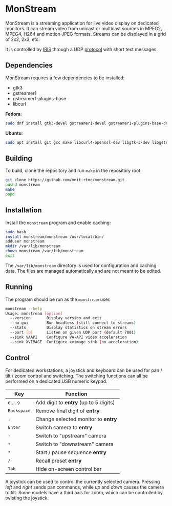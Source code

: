 # MonStream

MonStream is a streaming application for live video display on dedicated
monitors.  It can stream video from unicast or multicast sources in MPEG2,
MPEG4, H264 and motion JPEG formats.  Streams can be displayed in a grid of 2x2,
2x3, etc.

It is controlled by [IRIS] through a UDP [protocol] with short text messages.

## Dependencies

MonStream requires a few dependencies to be installed:

* gtk3
* gstreamer1
* gstreamer1-plugins-base
* libcurl

__Fedora__:

```bash
sudo dnf install gtk3-devel gstreamer1-devel gstreamer1-plugins-base-devel libcurl-devel
```

__Ubuntu__:

```bash
sudo apt install git gcc make libcurl4-openssl-dev libgtk-3-dev libgstreamer1.0-dev libgstreamer-plugins-base1.0-dev gstreamer1.0-plugins-bad gstreamer1.0-libav
```

## Building

To build, clone the repository and run `make` in the repository root:

```bash
git clone https://github.com/mnit-rtmc/monstream.git
pushd monstream
make
popd
```

## Installation

Install the `monstream` program and enable caching:

```bash
sudo bash
install monstream/monstream /usr/local/bin/
adduser monstream
mkdir /var/lib/monstream
chown monstream /var/lib/monstream
exit
```

The `/var/lib/monstream` directory is used for configuration and caching data.
The files are managed automatically and are not meant to be edited.

## Running

The program should be run as the `monstream` user.

```bash
monstream --help
Usage: monstream [option]
  --version       Display version and exit
  --no-gui        Run headless (still connect to streams)
  --stats         Display statistics on stream errors
  --port [p]      Listen on given UDP port (default 7001)
  --sink VAAPI    Configure VA-API video acceleration
  --sink XVIMAGE  Configure xvimage sink (no acceleration)
```

## Control

For dedicated workstations, a joystick and keyboard can be used for pan / tilt /
zoom control and switching.  The switching functions can all be performed on
a dedicated USB numeric keypad.

Key                           | Function
------------------------------|----------------------------------------
<kbd>0</kbd> ... <kbd>9</kbd> | Add digit to __entry__ (up to 5 digits)
<kbd>Backspace</kbd>          | Remove final digit of __entry__
<kbd>.</kbd>                  | Change selected monitor to __entry__
<kbd>Enter</kbd>              | Switch camera to __entry__
<kbd>-</kbd>                  | Switch to "upstream" camera
<kbd>+</kbd>                  | Switch to "downstream" camera
<kbd>`*`</kbd>                | Start / pause sequence __entry__
<kbd>/</kbd>                  | Recall preset __entry__
<kbd>Tab</kbd>                | Hide on-screen control bar

A joystick can be used to control the currently selected camera.  Pressing
_left_ and _right_ sends pan commands, while _up_ and _down_ causes the camera
to tilt.  Some models have a third axis for zoom, which can be controlled by
twisting the joystick.


[IRIS]: https://github.com/mnit-rtmc/iris
[protocol]: doc/protocol.md

